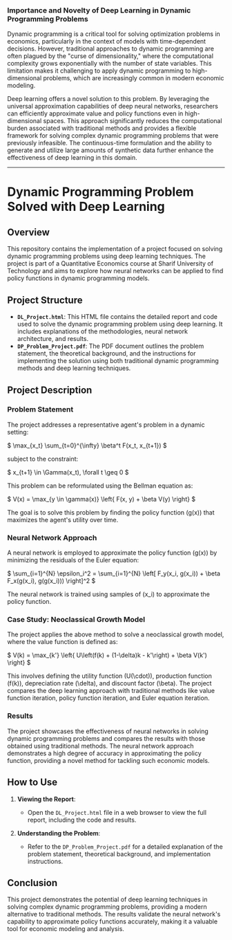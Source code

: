 ### Importance and Novelty of Deep Learning in Dynamic Programming Problems

Dynamic programming is a critical tool for solving optimization problems in economics, particularly in the context of models with time-dependent decisions. However, traditional approaches to dynamic programming are often plagued by the "curse of dimensionality," where the computational complexity grows exponentially with the number of state variables. This limitation makes it challenging to apply dynamic programming to high-dimensional problems, which are increasingly common in modern economic modeling.

Deep learning offers a novel solution to this problem. By leveraging the universal approximation capabilities of deep neural networks, researchers can efficiently approximate value and policy functions even in high-dimensional spaces. This approach significantly reduces the computational burden associated with traditional methods and provides a flexible framework for solving complex dynamic programming problems that were previously infeasible. The continuous-time formulation and the ability to generate and utilize large amounts of synthetic data further enhance the effectiveness of deep learning in this domain.

---

# Dynamic Programming Problem Solved with Deep Learning

## Overview

This repository contains the implementation of a project focused on solving dynamic programming problems using deep learning techniques. The project is part of a Quantitative Economics course at Sharif University of Technology and aims to explore how neural networks can be applied to find policy functions in dynamic programming models.

## Project Structure

- **`DL_Project.html`**: This HTML file contains the detailed report and code used to solve the dynamic programming problem using deep learning. It includes explanations of the methodologies, neural network architecture, and results.
- **`DP_Problem_Project.pdf`**: The PDF document outlines the problem statement, the theoretical background, and the instructions for implementing the solution using both traditional dynamic programming methods and deep learning techniques.

## Project Description

### Problem Statement

The project addresses a representative agent's problem in a dynamic setting:

$
\max_{x_t} \sum_{t=0}^{\infty} \beta^t F(x_t, x_{t+1})
$

subject to the constraint:

$
x_{t+1} \in \Gamma(x_t), \forall t \geq 0
$

This problem can be reformulated using the Bellman equation as:

$
V(x) = \max_{y \in \gamma(x)} \left\{ F(x, y) + \beta V(y) \right\}
$

The goal is to solve this problem by finding the policy function \(g(x)\) that maximizes the agent's utility over time.

### Neural Network Approach

A neural network is employed to approximate the policy function \(g(x)\) by minimizing the residuals of the Euler equation:

$
\sum_{i=1}^{N} \epsilon_i^2 = \sum_{i=1}^{N} \left[ F_y(x_i, g(x_i)) + \beta F_x(g(x_i), g(g(x_i))) \right]^2
$

The neural network is trained using samples of \(x_i\) to approximate the policy function.

### Case Study: Neoclassical Growth Model

The project applies the above method to solve a neoclassical growth model, where the value function is defined as:

$
V(k) = \max_{k'} \left\{ U\left(f(k) + (1-\delta)k - k'\right) + \beta V(k') \right\}
$

This involves defining the utility function \(U(\cdot)\), production function \(f(k)\), depreciation rate \(\delta\), and discount factor \(\beta\). The project compares the deep learning approach with traditional methods like value function iteration, policy function iteration, and Euler equation iteration.

### Results

The project showcases the effectiveness of neural networks in solving dynamic programming problems and compares the results with those obtained using traditional methods. The neural network approach demonstrates a high degree of accuracy in approximating the policy function, providing a novel method for tackling such economic models.

## How to Use

1. **Viewing the Report**:
   - Open the `DL_Project.html` file in a web browser to view the full report, including the code and results.

2. **Understanding the Problem**:
   - Refer to the `DP_Problem_Project.pdf` for a detailed explanation of the problem statement, theoretical background, and implementation instructions.

## Conclusion

This project demonstrates the potential of deep learning techniques in solving complex dynamic programming problems, providing a modern alternative to traditional methods. The results validate the neural network's capability to approximate policy functions accurately, making it a valuable tool for economic modeling and analysis.


